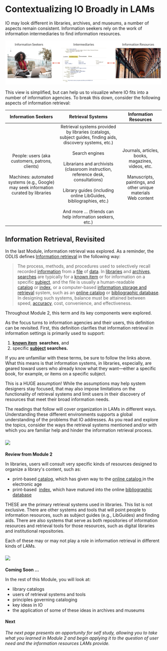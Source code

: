 # Contextualizing IO Broadly in LAMs

IO may look different in libraries, archives, and museums, a number of aspects remain consistent. Information seekers rely on the work of information intermediaries to find information resources.

![Users-Systems-Resources flow chart](mod5-components-info-retrieval.png)

This view is simplified, but can help us to visualize where IO fits into a number of information agencies. To break this down, consider the following aspects of information retrieval:

| Information Seekers   |      Retrieval Systems      |  Information Resources |
|:----------:|:-------------:|:------:|
|People: users (aka customers, patrons, clients)<br><br>   Machines: automated systems (e.g., Google) may seek information curated by libraries | Retrieval systems provided by libraries (catalogs, subject guides, finding aids, discovery systems, etc.)<br><br>Search engines<br><br>Librarians and archivists (classroom instruction, reference desk, consultations)<br><br>Library guides (including online LibGuides, bibliographies, etc.)<br><br>And more … (friends can help information seekers, etc.) | Journals, articles, books, magazines, videos, etc.<br><br>Manuscripts, paintings, and other unique materials<br>Web content |


**Information Retrieval, Revisited**
------------------------------------

In the last Module, information retrieval was explored. As a reminder, the ODLIS defines [Information retrieval](https://products.abc-clio.com/ODLIS/odlis_i.aspx#inforetrieval) in the following way: 

> The process, methods, and procedures used to selectively recall recorded [information](https://www.abc-clio.com/ODLIS/odlis_i.aspx#information) from a [file](https://www.abc-clio.com/ODLIS/odlis_f.aspx#file) of [data](https://www.abc-clio.com/ODLIS/odlis_d.aspx#data). In [libraries](https://www.abc-clio.com/ODLIS/odlis_l.aspx#library) and [archives](https://www.abc-clio.com/ODLIS/odlis_a.aspx#archives), [searches](https://www.abc-clio.com/ODLIS/odlis_s.aspx#search) are typically for a [known item](https://www.abc-clio.com/ODLIS/odlis_jk.aspx#knownitem) or for information on a specific [subject](https://www.abc-clio.com/ODLIS/odlis_s.aspx#subject), and the file is usually a human-readable [catalog](https://www.abc-clio.com/ODLIS/odlis_c.aspx#catalog) or [index](https://www.abc-clio.com/ODLIS/odlis_i.aspx#index), or a computer-based [information storage and retrieval](https://www.abc-clio.com/ODLIS/odlis_i.aspx#isar) system, such as an [online catalog](https://www.abc-clio.com/ODLIS/odlis_o.aspx#onlinecatalog) or [bibliographic database](https://www.abc-clio.com/ODLIS/odlis_b.aspx#bibdatabase). In designing such systems, balance must be attained between speed, [accuracy](https://www.abc-clio.com/ODLIS/odlis_a.aspx#accuracy), cost, convenience, and effectiveness.

Throughout Module 2, this term and its key components were explored.

As the focus turns to information agencies and their users, this definition can be revisited. First, this definition clarifies that information retrieval in information settings is primarily used to support: 

1.  **[known item](https://products.abc-clio.com/ODLIS/odlis_jk.aspx#knownitem)  searches**, and 
2.  specific **[subject](https://products.abc-clio.com/ODLIS/odlis_s.aspx#subject) searches.** 

If you are unfamiliar with these terms, be sure to follow the links above. What this means is that information systems, in libraries, especially, are geared toward users who already know what they want—either a specific book, for example, or items on a specific subject.

This is a HUGE assumption! While the assumptions may help system designers stay focused, that may also impose limitations on the functionality of retrieval systems and limit users in their discovery of resources that meet their broad information needs. 

The readings that follow will cover organization in LAMs in different ways. Understanding these different environments supports a global understanding of the problems that IO addresses. As you read and explore the topics, consider the ways the retrieval systems mentioned and/or with which you are familiar help and hinder the information retrieval process. 

### ![](https://missouri.instructure.com/courses/45003/files/7748339/download)  
**Review from Module 2**

In libraries, users will consult very specific kinds of resources designed to organize a library's content, such as: 

*   print-based [catalog](https://products.abc-clio.com/ODLIS/odlis_c.aspx#catalog), which has given way to the [online catalog ](https://products.abc-clio.com/ODLIS/odlis_o.aspx#onlinecatalog)in the electronic age
*   print-based  [index](https://products.abc-clio.com/ODLIS/odlis_i.aspx#index), which have matured into the online [bibliographic database](https://products.abc-clio.com/ODLIS/odlis_b.aspx#bibdatabase)

THESE are the primary retrieval systems used in libraries. This list is not exclusive. There are other systems and tools that will point people to information resources, such as subject guides (e.g., LibGuides) and finding aids. There are also systems that serve as both repositories of information resources and retrieval tools for those resources, such as digital libraries and institutional repositories.

Each of these may or may not play a role in information retrieval in different kinds of LAMs.

### ![](https://missouri.instructure.com/courses/45003/files/7748394/download)  
**Coming Soon …**

In the rest of this Module, you will look at:

*   library catalogs
*   users of retrieval systems and tools
*   principles governing cataloging
*   key ideas in IO
*   the application of some of these ideas in archives and museums

#### **Next**

_The next page presents an opportunity for self study, allowing you to take what you learned in Module 2 and begin applying it to the question of user need and the information resources LAMs provide._